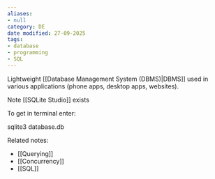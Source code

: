 ```yaml
---
aliases:
- null
category: DE
date modified: 27-09-2025
tags:
- database
- programming
- SQL
---
```

Lightweight [[Database Management System (DBMS)|DBMS]] used in various applications (phone apps, desktop apps, websites).

Note [[SQLite Studio]] exists

To get in terminal enter: 

sqlite3 database.db


Related notes:
- [[Querying]]
- [[Concurrency]]
- [[SQL]]